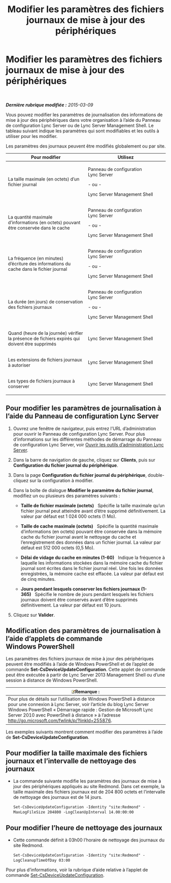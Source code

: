 ﻿---
title: Modifier les paramètres des fichiers journaux de mise à jour des périphériques
TOCTitle: Modifier les paramètres des fichiers journaux de mise à jour des périphériques
ms:assetid: 9b57f126-1853-43b3-bbd4-06401e6498bd
ms:mtpsurl: https://technet.microsoft.com/fr-fr/library/Gg182554(v=OCS.15)
ms:contentKeyID: 49298333
ms.date: 05/20/2016
mtps_version: v=OCS.15
ms.translationtype: HT
---

# Modifier les paramètres des fichiers journaux de mise à jour des périphériques

 

_**Dernière rubrique modifiée :** 2015-03-09_

Vous pouvez modifier les paramètres de journalisation des informations de mise à jour des périphériques dans votre organisation à l’aide du Panneau de configuration Lync Server ou de Lync Server Management Shell. Le tableau suivant indique les paramètres qui sont modifiables et les outils à utiliser pour les modifier.

Les paramètres des journaux peuvent être modifiés globalement ou par site.


<table>
<colgroup>
<col style="width: 50%" />
<col style="width: 50%" />
</colgroup>
<thead>
<tr class="header">
<th>Pour modifier</th>
<th>Utilisez</th>
</tr>
</thead>
<tbody>
<tr class="odd">
<td><p>La taille maximale (en octets) d’un fichier journal</p></td>
<td><p>Panneau de configuration Lync Server</p>
<p>- ou -</p>
<p>Lync Server Management Shell</p></td>
</tr>
<tr class="even">
<td><p>La quantité maximale d’informations (en octets) pouvant être conservée dans le cache</p></td>
<td><p>Panneau de configuration Lync Server</p>
<p>- ou -</p>
<p>Lync Server Management Shell</p></td>
</tr>
<tr class="odd">
<td><p>La fréquence (en minutes) d’écriture des informations du cache dans le fichier journal</p></td>
<td><p>Panneau de configuration Lync Server</p>
<p>- ou -</p>
<p>Lync Server Management Shell</p></td>
</tr>
<tr class="even">
<td><p>La durée (en jours) de conservation des fichiers journaux</p></td>
<td><p>Panneau de configuration Lync Server</p>
<p>- ou -</p>
<p>Lync Server Management Shell</p></td>
</tr>
<tr class="odd">
<td><p>Quand (heure de la journée) vérifier la présence de fichiers expirés qui doivent être supprimés</p></td>
<td><p>Lync Server Management Shell</p></td>
</tr>
<tr class="even">
<td><p>Les extensions de fichiers journaux à autoriser</p></td>
<td><p>Lync Server Management Shell</p></td>
</tr>
<tr class="odd">
<td><p>Les types de fichiers journaux à conserver</p></td>
<td><p>Lync Server Management Shell</p></td>
</tr>
</tbody>
</table>


## Pour modifier les paramètres de journalisation à l’aide du Panneau de configuration Lync Server

1.  Ouvrez une fenêtre de navigateur, puis entrez l’URL d’administration pour ouvrir le Panneau de configuration Lync Server. Pour plus d’informations sur les différentes méthodes de démarrage du Panneau de configuration Lync Server, voir [Ouvrir les outils d’administration Lync Server](lync-server-2013-open-lync-server-administrative-tools.md).

2.  Dans la barre de navigation de gauche, cliquez sur **Clients**, puis sur **Configuration du fichier journal du périphérique**.

3.  Dans la page **Configuration du fichier journal du périphérique**, double-cliquez sur la configuration à modifier.

4.  Dans la boîte de dialogue **Modifier le paramètre du fichier journal**, modifiez un ou plusieurs des paramètres suivants :
    
      - **Taille de fichier maximale (octets)**   Spécifie la taille maximale qu’un fichier journal peut atteindre avant d’être supprimé définitivement. La valeur par défaut est 1 024 000 octets (1 Mo).
    
      - **Taille de cache maximale (octets)**   Spécifie la quantité maximale d’informations (en octets) pouvant être conservée dans la mémoire cache du fichier journal avant le nettoyage du cache et l’enregistrement des données dans un fichier journal. La valeur par défaut est 512 000 octets (0,5 Mo).
    
      - **Délai de vidage du cache en minutes (1-60)**   Indique la fréquence à laquelle les informations stockées dans la mémoire cache du fichier journal sont écrites dans le fichier journal réel. Une fois les données enregistrées, la mémoire cache est effacée. La valeur par défaut est de cinq minutes.
    
      - **Jours pendant lesquels conserver les fichiers journaux (1-365)**   Spécifie le nombre de jours pendant lesquels les fichiers journaux doivent être conservés avant d’être supprimés définitivement. La valeur par défaut est 10 jours.

5.  Cliquez sur **Valider**.

## Modification des paramètres de journalisation à l’aide d’applets de commande Windows PowerShell

Les paramètres des fichiers journaux de mise à jour des périphériques peuvent être modifiés à l’aide de Windows PowerShell et de l’applet de commande **Set-CsDeviceUpdateConfiguration**. Cette applet de commande peut être exécutée à partir de Lync Server 2013 Management Shell ou d’une session à distance de Windows PowerShell.

<table>
<thead>
<tr class="header">
<th><img src="images/Gg398920.note(OCS.15).gif" title="note" alt="note" />Remarque :</th>
</tr>
</thead>
<tbody>
<tr class="odd">
<td>Pour plus de détails sur l’utilisation de Windows PowerShell à distance pour une connexion à Lync Server, voir l’article du blog Lync Server Windows PowerShell « Démarrage rapide : Gestion de Microsoft Lync Server 2010 avec PowerShell à distance » à l’adresse <a href="http://go.microsoft.com/fwlink/p/?linkid=255876">http://go.microsoft.com/fwlink/p/?linkId=255876</a>.</td>
</tr>
</tbody>
</table>


Les exemples suivants montrent comment modifier des paramètres à l’aide de **Set-CsDeviceUpdateConfiguration**.

## Pour modifier la taille maximale des fichiers journaux et l’intervalle de nettoyage des journaux

  - La commande suivante modifie les paramètres des journaux de mise à jour des périphériques appliqués au site Redmond. Dans cet exemple, la taille maximale des fichiers journaux est de 204 800 octets et l’intervalle de nettoyage des journaux est de 14 jours.
    
        Set-CsDeviceUpdateConfiguration -Identity "site:Redmond" -MaxLogFileSize 204800 -LogCleanUpInterval 14.00:00:00

## Pour modifier l’heure de nettoyage des journaux

  - Cette commande définit à 03h00 l’horaire de nettoyage des journaux du site Redmond.
    
        Set-CsDeviceUpdateConfiguration -Identity "site:Redmond" -LogCleanupTimeOfDay 03:00

Pour plus d’informations, voir la rubrique d’aide relative à l’applet de commande [Set-CsDeviceUpdateConfiguration](set-csdeviceupdateconfiguration.md).

